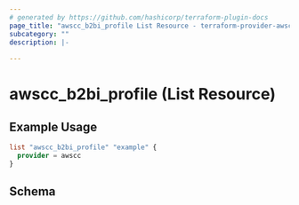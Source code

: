 ```yaml
---
# generated by https://github.com/hashicorp/terraform-plugin-docs
page_title: "awscc_b2bi_profile List Resource - terraform-provider-awscc"
subcategory: ""
description: |-
  
---
```


# awscc_b2bi_profile (List Resource)



## Example Usage

```terraform
list "awscc_b2bi_profile" "example" {
  provider = awscc
}
```

<!-- schema generated by tfplugindocs -->
## Schema
